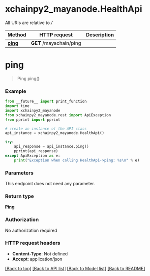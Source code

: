 # xchainpy2_mayanode.HealthApi

All URIs are relative to */*

Method | HTTP request | Description
------------- | ------------- | -------------
[**ping**](HealthApi.md#ping) | **GET** /mayachain/ping | 

# **ping**
> Ping ping()



### Example
```python
from __future__ import print_function
import time
import xchainpy2_mayanode
from xchainpy2_mayanode.rest import ApiException
from pprint import pprint

# create an instance of the API class
api_instance = xchainpy2_mayanode.HealthApi()

try:
    api_response = api_instance.ping()
    pprint(api_response)
except ApiException as e:
    print("Exception when calling HealthApi->ping: %s\n" % e)
```

### Parameters
This endpoint does not need any parameter.

### Return type

[**Ping**](Ping.md)

### Authorization

No authorization required

### HTTP request headers

 - **Content-Type**: Not defined
 - **Accept**: application/json

[[Back to top]](#) [[Back to API list]](../README.md#documentation-for-api-endpoints) [[Back to Model list]](../README.md#documentation-for-models) [[Back to README]](../README.md)

